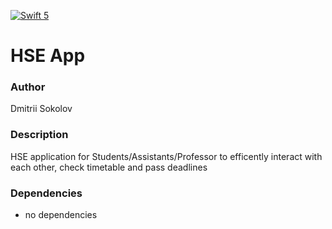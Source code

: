 [![Swift 5](https://img.shields.io/badge/swift-5-red.svg?style=flat)](https://developer.apple.com/swift)
# HSE App

### Author
Dmitrii Sokolov

### Description
HSE application for Students/Assistants/Professor to efficently interact with each other, check timetable and pass deadlines

### Dependencies
- no dependencies 

